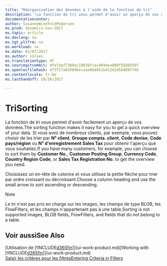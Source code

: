 ```yaml
---
title: "Réorganisation des données à l'aide de la fonction de tri"
description: "La fonction de tri vous permet d'avoir un aperçu de vos données. Par exemple, vous pouvez trier les clients par code devise pour obtenir un certain exemple de clients."
documentationcenter: 
author: SusanneWindfeldPedersen
ms.prod: dynamics-nav-2017
ms.topic: article
ms.devlang: na
ms.tgt_pltfrm: na
ms.workload: na
ms.date: 02/07/2017
ms.author: solsen
ms.translationtype: HT
ms.sourcegitcommit: 4fefaef7380ac10836fcac404eea006f55d8556f
ms.openlocfilehash: d73f17a026046ecaae0bd451b412d2d58460f74b
ms.contentlocale: fr-be
ms.lasthandoff: 10/16/2017

---
```

# <a name="sorting"></a><span data-ttu-id="cb75b-104">Tri</span><span class="sxs-lookup"><span data-stu-id="cb75b-104">Sorting</span></span>
<span data-ttu-id="cb75b-105">La fonction de tri vous permet d'avoir facilement un aperçu de vos données.</span><span class="sxs-lookup"><span data-stu-id="cb75b-105">The sorting function makes it easy for you to get a quick overview of your data.</span></span> <span data-ttu-id="cb75b-106">Si vous avez de nombreux clients, par exemple, vous pouvez choisir de les trier par **N° client**, **Groupe compta. client**, **Code devise**, **Code pays/région** ou **N° d'enregistrement Sales Tax** pour obtenir l'aperçu que vous souhaitez.</span><span class="sxs-lookup"><span data-stu-id="cb75b-106">If you have many customers, for example, you can choose to sort them by **Customer No.**, **Customer Posting Group**, **Currency Code**, **Country Region Code**, or **Sales Tax Registration No.** to get the overview you need.</span></span>

<span data-ttu-id="cb75b-107">Choisissez un en-tête de colonne et vous utilisez la petite flèche pour trier par ordre croissant ou décroissant.</span><span class="sxs-lookup"><span data-stu-id="cb75b-107">Choose a column heading and use the small arrow to sort ascending or descending.</span></span>  

> [!NOTE]  
>   <span data-ttu-id="cb75b-108">Le tri n'est pas pris en charge sur les images, les champs de type BLOB, les FlowFilters, et les champs n'appartenant pas à une table.</span><span class="sxs-lookup"><span data-stu-id="cb75b-108">Sorting is not supported images, BLOB fields, FlowFilters, and fields that do not belong to a table.</span></span>

## <a name="see-also"></a><span data-ttu-id="cb75b-109">Voir aussi</span><span class="sxs-lookup"><span data-stu-id="cb75b-109">See Also</span></span>
<span data-ttu-id="cb75b-110">[Utilisation de [!INCLUDE[d365fin](includes/d365fin_md.md)]](ui-work-product.md)</span><span class="sxs-lookup"><span data-stu-id="cb75b-110">[Working with [!INCLUDE[d365fin](includes/d365fin_md.md)]](ui-work-product.md)</span></span>  
[<span data-ttu-id="cb75b-111">Saisir les critères pour les filtres</span><span class="sxs-lookup"><span data-stu-id="cb75b-111">Entering Criteria in Filters</span></span>](ui-enter-criteria-filters.md)


